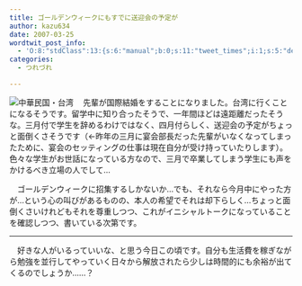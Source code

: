 ```yaml
---
title: ゴールデンウィークにもすでに送迎会の予定が
author: kazu634
date: 2007-03-25
wordtwit_post_info:
  - 'O:8:"stdClass":13:{s:6:"manual";b:0;s:11:"tweet_times";i:1;s:5:"delay";i:0;s:7:"enabled";i:1;s:10:"separation";s:2:"60";s:7:"version";s:3:"3.7";s:14:"tweet_template";b:0;s:6:"status";i:2;s:6:"result";a:0:{}s:13:"tweet_counter";i:2;s:13:"tweet_log_ids";a:1:{i:0;i:2839;}s:9:"hash_tags";a:0:{}s:8:"accounts";a:1:{i:0;s:7:"kazu634";}}'
categories:
  - つれづれ

---
```

<div class="section">
<p>
<a href="http://www.roc-taiwan.or.jp/" onclick="__gaTracker('send', 'event', 'outbound-article', 'http://www.roc-taiwan.or.jp/', '');" target="_blank"><img align="left" alt="中華民国・台湾" src="http://img.simpleapi.net/small/http://www.roc-taiwan.or.jp/" border="0" /></a>
</p>
  
<p>
    　先輩が国際結婚をすることになりました。台湾に行くことになるそうです。留学中に知り合ったそうで、一年間ほどは遠距離だったそうな。三月付で学生を辞めるわけではなく、四月付らしく、送迎会の予定がちょっと面倒くさそうです（←昨年の三月に宴会部長だった先輩がいなくなってしまったために、宴会のセッティングの仕事は現在自分が受け持っていたりします）。色々な学生がお世話になっている方なので、三月で卒業してしまう学生にも声をかけるべき立場の人でして…
</p>
  
<p>
    　ゴールデンウィークに招集するしかないか…でも、それなら今月中にやった方が…という心の叫びがあるものの、本人の希望でそれは却下らしく…ちょっと面倒くさいけれどもそれを尊重しつつ、これがイニシャルトークになっていることを確認しつつ、書いている次第です。
</p>
  
<hr />
  
<p>
    　好きな人がいるっていいな、と思う今日この頃です。自分も生活費を稼ぎながら勉強を並行してやっていく日々から解放されたら少しは時間的にも余裕が出てくるのでしょうか……？
</p>
</div>
